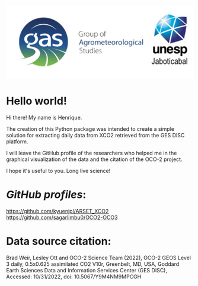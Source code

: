 ![](logo_gas.jpg) <br>

# Hello world!

Hi there! My name is Henrique.

The creation of this Python package was intended to create a simple solution for extracting daily data from XCO2 retrieved from the GES DISC platform.

I will leave the GitHub profile of the researchers who helped me in the graphical visualization of the data and the citation of the OCO-2 project.

I hope it's useful to you. Long live science!

# *GitHub profiles*:

https://github.com/kyuenjpl/ARSET_XCO2 <br>
https://github.com/sagarlimbu0/OCO2-OCO3

# **Data source citation**:

Brad Weir, Lesley Ott and OCO-2 Science Team (2022), OCO-2 GEOS Level 3 daily,
0.5x0.625 assimilated CO2 V10r, Greenbelt, MD, USA, Goddard Earth Sciences Data
and Information Services Center (GES DISC), Accessed: 10/31/2022,
doi: 10.5067/Y9M4NM9MPCGH
